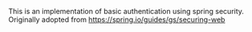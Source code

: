 This is an implementation of basic authentication using spring security. Originally adopted from https://spring.io/guides/gs/securing-web
